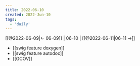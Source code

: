 ```yaml
---
title: 2022-06-10
created: 2022-Jun-10
tags:
  - 'daily'
---
```


[[@2022-06-09|<- 06-09]] | 06-10 | [[@2022-06-11|06-11 ->]]



- [[swig feature doxygen]]
- [[swig feature autodoc]]
- [[GCOV]]